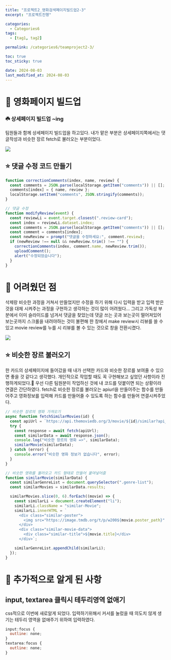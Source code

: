 ```yaml
---
title: "프로젝트2_영화검색페이지빌드업2-3"
excerpt: "프로젝트진행"

categories:
  - Categories6
tags:
  - [tag1, tag2]

permalink: /categories6/teamproject2-3/

toc: true
toc_sticky: true

date: 2024-08-03
last_modified_at: 2024-08-03
---
```


# 🌟 영화페이지 빌드업

### ☘️ 상세페이지 빌드업 ~ing

팀원들과 함께 상세페이지 빌드업을 하고있다.
내가 맡은 부분은 상세페이지쪽에서는 댓글작성과 비슷한 장르 fetch로 불러오는 부분이었다.

![](https://velog.velcdn.com/images/alice0751/post/33a22c75-05ca-435f-aadf-02777cc14a86/image.png)

## ⭐️ 댓글 수정 코드 만들기

```js
function correctionComments(index, name, review) {
  const comments = JSON.parse(localStorage.getItem("comments")) || []; // localStorage에서 문자열로 변환된 것을 다시 객체로 변환시킴
  comments[index] = { name, review };
  localStorage.setItem("comments", JSON.stringify(comments));
}

// 댓글 수정
function modifyReview(event) {
  const reviewLi = event.target.closest(".review-card");
  const index = reviewLi.dataset.index;
  const comments = JSON.parse(localStorage.getItem("comments")) || [];
  const comment = comments[index];
  const newReview = prompt("댓글을 수정하세요:", comment.review);
  if (newReview !== null && newReview.trim() !== "") {
    correctionComments(index, comment.name, newReview.trim());
    uploadComment();
    alert("수정되었습니다");
  }
}
```

# 🥵 어려웠던 점

삭제랑 비슷한 과정을 거쳐서 만들었지만 수정을 하기 위해 다시 입력을 받고 입력 받은 것을 대체 시켜주는 과정을 구현하고 생각하는 것이 많이 어려웠다...
그리고 가독성 부분에서 이미 슬라이드를 넘겨서 댓글을 찾았는데 댓글 쓰는 곳과 보는곳이 떨어져있어 보는곳까지 스크롤을 내려야하는 것이 불편해 한 창에서 make review시 리뷰를 쓸 수 있고 movie review를 누를 시 리뷰를 볼 수 있는 것으로 창을 전환시켰다.

![](https://velog.velcdn.com/images/alice0751/post/f00b0811-6094-4254-88a1-5f3ce124e530/image.png)

## ⭐️ 비슷한 장르 불러오기

한 카드의 상세페이지에 들어갔을 때 내가 선택한 카드와 비슷한 장르를 보여줄 수 있으면 좋을 것 같다고 생각했다.
개인적으로 작업할 때도 꼭 구현해보고 싶었던 사항이라 진행하게되었다.🌼
우선 다른 팀원분이 작업하신 것에 내 코드를 덧붙이면 되는 상황이라
연결은 간단하였다.
fetch로 비슷한 장르를 불러오는 apiurl을 만들어주는 함수를 만들어주고
영화정보를 입력해 카드를 만들어줄 수 있도록 하는 함수를 만들어 연결시켜주었다.

```js
// 비슷한 장르의 영화 가져오기
async function fetchSimilarMovies(id) {
  const apiUrl = `https://api.themoviedb.org/3/movie/${id}/similar?api_key=${apiKey}&language=ko-KR`;
  try {
    const response = await fetch(apiUrl);
    const similarData = await response.json();
    console.log("비슷한 장르의 영화 =>", similarData);
    similarMovie(similarData);
  } catch (error) {
    console.error("비슷한 영화 정보가 없습니다", error);
  }
}

// 비슷한 영화를 불러오고 카드 형태로 만들어 붙여넣어줌
function similarMovie(similarData) {
  const similarGenreList = document.querySelector(".genre-list");
  const similarMovies = similarData.results;

  similarMovies.slice(0, 6).forEach((movie) => {
    const similarLi = document.createElement("li");
    similarLi.className = "similar-Movie";
    similarLi.innerHTML = `
      <div class="similar-poster">
        <img src="https://image.tmdb.org/t/p/w200${movie.poster_path}" alt="${movie.title}">
      </div>
      <div class="similar-movie-data">
        <div class="similar-title">${movie.title}</div>
      </div>`;

    similarGenreList.appendChild(similarLi);
  });
}
```

# 👀 추가적으로 알게 된 사항

## input, textarea 클릭시 테두리영역 없애기

css적으로 이번에 새로알게 되었다. 입력하기위해서 커서를 눌렀을 때 의도치 않게 생기는 테두리 영역을 없애주기 위하여 입력하였다.

```js
input:focus {
  outline: none;
}
textarea:focus {
  outline: none;
}
```
